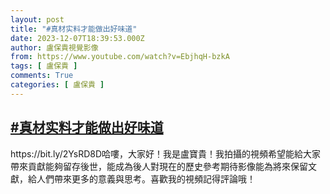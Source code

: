 ```yaml
---
layout: post
title: "#真材实料才能做出好味道"
date: 2023-12-07T18:39:53.000Z
author: 盧保貴視覺影像
from: https://www.youtube.com/watch?v=EbjhqH-bzkA
tags: [ 盧保貴 ]
comments: True
categories: [ 盧保貴 ]
---
```

<!--1701974393000-->
[#真材实料才能做出好味道](https://www.youtube.com/watch?v=EbjhqH-bzkA)
------

<div>
https://bit.ly/2YsRD8D哈嘍，大家好！我是盧寶貴！我拍攝的視頻希望能給大家帶來貢獻能夠留存後世，能成為後人對現在的歷史參考期待影像能為將來保留文獻，給人們帶來更多的意義與思考。喜歡我的視頻記得評論哦！
</div>
